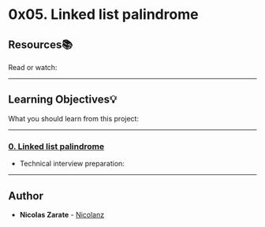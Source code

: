 # 0x05. Linked list palindrome

## Resources:books:
Read or watch:

---
## Learning Objectives:bulb:
What you should learn from this project:

---

### [0. Linked list palindrome](./0-is_palindrome.c)
* Technical interview preparation: 

---

## Author
* **Nicolas Zarate** - [Nicolanz](https://github.com/Nicolanz)